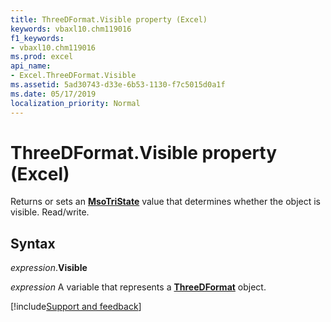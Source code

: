 ```yaml
---
title: ThreeDFormat.Visible property (Excel)
keywords: vbaxl10.chm119016
f1_keywords:
- vbaxl10.chm119016
ms.prod: excel
api_name:
- Excel.ThreeDFormat.Visible
ms.assetid: 5ad30743-d33e-6b53-1130-f7c5015d0a1f
ms.date: 05/17/2019
localization_priority: Normal
---
```



# ThreeDFormat.Visible property (Excel)

Returns or sets an **[MsoTriState](Office.MsoTriState.md)** value that determines whether the object is visible. Read/write.


## Syntax

_expression_.**Visible**

_expression_ A variable that represents a **[ThreeDFormat](Excel.ThreeDFormat.md)** object.




[!include[Support and feedback](~/includes/feedback-boilerplate.md)]